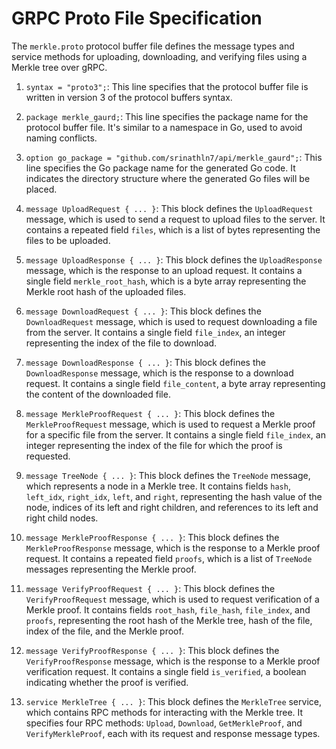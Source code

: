 # GRPC Proto File Specification

The `merkle.proto` protocol buffer file defines the message types and service methods for uploading, downloading, and verifying files using a Merkle tree over gRPC.

1. `syntax = "proto3";`: This line specifies that the protocol buffer file is written in version 3 of the protocol buffers syntax.

2. `package merkle_gaurd;`: This line specifies the package name for the protocol buffer file. It's similar to a namespace in Go, used to avoid naming conflicts.

3. `option go_package = "github.com/srinathln7/api/merkle_gaurd";`: This line specifies the Go package name for the generated Go code. It indicates the directory structure where the generated Go files will be placed.

4. `message UploadRequest { ... }`: This block defines the `UploadRequest` message, which is used to send a request to upload files to the server. It contains a repeated field `files`, which is a list of bytes representing the files to be uploaded.

5. `message UploadResponse { ... }`: This block defines the `UploadResponse` message, which is the response to an upload request. It contains a single field `merkle_root_hash`, which is a byte array representing the Merkle root hash of the uploaded files.

6. `message DownloadRequest { ... }`: This block defines the `DownloadRequest` message, which is used to request downloading a file from the server. It contains a single field `file_index`, an integer representing the index of the file to download.

7. `message DownloadResponse { ... }`: This block defines the `DownloadResponse` message, which is the response to a download request. It contains a single field `file_content`, a byte array representing the content of the downloaded file.

8. `message MerkleProofRequest { ... }`: This block defines the `MerkleProofRequest` message, which is used to request a Merkle proof for a specific file from the server. It contains a single field `file_index`, an integer representing the index of the file for which the proof is requested.

9. `message TreeNode { ... }`: This block defines the `TreeNode` message, which represents a node in a Merkle tree. It contains fields `hash`, `left_idx`, `right_idx`, `left`, and `right`, representing the hash value of the node, indices of its left and right children, and references to its left and right child nodes.

10. `message MerkleProofResponse { ... }`: This block defines the `MerkleProofResponse` message, which is the response to a Merkle proof request. It contains a repeated field `proofs`, which is a list of `TreeNode` messages representing the Merkle proof.

11. `message VerifyProofRequest { ... }`: This block defines the `VerifyProofRequest` message, which is used to request verification of a Merkle proof. It contains fields `root_hash`, `file_hash`, `file_index`, and `proofs`, representing the root hash of the Merkle tree, hash of the file, index of the file, and the Merkle proof.

12. `message VerifyProofResponse { ... }`: This block defines the `VerifyProofResponse` message, which is the response to a Merkle proof verification request. It contains a single field `is_verified`, a boolean indicating whether the proof is verified.

13. `service MerkleTree { ... }`: This block defines the `MerkleTree` service, which contains RPC methods for interacting with the Merkle tree. It specifies four RPC methods: `Upload`, `Download`, `GetMerkleProof`, and `VerifyMerkleProof`, each with its request and response message types.

